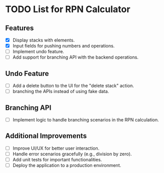 # TODO List for RPN Calculator

## Features

- [x] Display stacks with elements.
- [x] Input fields for pushing numbers and operations.
- [ ] Implement undo feature.
- [ ] Add support for branching API with the backend operations.

## Undo Feature

- [ ] Add a delete button to the UI for the "delete stack" action.
- [ ] branching the APIs instead of using fake data.

## Branching API

- [ ] Implement logic to handle branching scenarios in the RPN calculation.

## Additional Improvements

- [ ] Improve UI/UX for better user interaction.
- [ ] Handle error scenarios gracefully (e.g., division by zero).
- [ ] Add unit tests for important functionalities.
- [ ] Deploy the application to a production environment.
